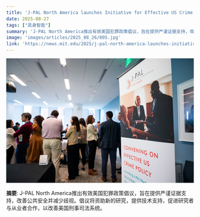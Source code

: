 ```yaml
---
title: 'J-PAL North America launches Initiative for Effective US Crime Policy'
date: 2025-08-27
tags: ["具身智能"]
summary: 'J-PAL North America推出有效美国犯罪政策倡议，旨在提供严谨证据支持，改善公共安全并减少歧视。倡议将资助新的研究，提供技术支持，促进研究者与从业者合作，以改善美国刑事司法系统。'
image: 'images/articles/2025_08_26/005.jpg'
link: 'https://news.mit.edu/2025/j-pal-north-america-launches-initiative-effective-us-crime-policy-0826'
---
```

![J-PAL North America launches Initiative for Effective US Crime Policy](images/articles/2025_08_26/005.jpg)

**摘要**: J-PAL North America推出有效美国犯罪政策倡议，旨在提供严谨证据支持，改善公共安全并减少歧视。倡议将资助新的研究，提供技术支持，促进研究者与从业者合作，以改善美国刑事司法系统。

